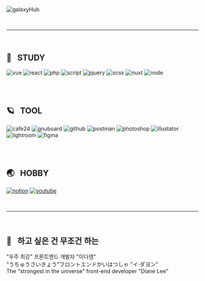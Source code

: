 ![galaxyHub](https://user-images.githubusercontent.com/70118192/213083161-c862a39c-4491-466e-a269-addb2dd25132.png "galaxyHub")

<br><hr/><br>
 
 ## 🌙 &nbsp; STUDY

![vue](https://user-images.githubusercontent.com/70118192/213083211-ea11808f-8eb7-47cd-a839-c90161b40baf.png "vue")
![react](https://user-images.githubusercontent.com/70118192/213083241-0a1a9745-6700-4ad5-a3fe-784f9ab650fe.png "react")
![php](https://user-images.githubusercontent.com/70118192/213083302-6003e506-c9c4-4311-9783-2d2a835ad314.png "php")
![script](https://user-images.githubusercontent.com/70118192/213083264-ab341b97-dd1e-4ceb-8c10-81e69045c909.png "script")
![jquery](https://user-images.githubusercontent.com/70118192/213083356-f6f24086-5be1-4241-8567-f6450ea0614a.png "jquey")
![scss](https://user-images.githubusercontent.com/70118192/213083362-58e29986-fb0a-47a2-aa8f-f01c2efb7465.png "scss")
![nuxt](https://user-images.githubusercontent.com/70118192/213083391-64b0500c-b125-4559-bbe1-b2cc7fcadc50.png "nuxt")
![node](https://user-images.githubusercontent.com/70118192/213083468-68b7fdcf-f351-4df1-a9e8-a3e6aa5f2439.png "node")

<br><br>

## 🪐 &nbsp; TOOL

![cafe24](https://user-images.githubusercontent.com/70118192/213084089-ff5b5444-2290-474d-9977-e6c5b71eed3a.png)
![gnuboard](https://user-images.githubusercontent.com/70118192/213084100-1b190dd7-aadb-4397-840d-8ff949728038.png)
![github](https://user-images.githubusercontent.com/70118192/213084129-5b97bf92-7699-4ce2-bb87-80b265179aec.png)
![postman](https://user-images.githubusercontent.com/70118192/213084143-68173941-9823-4c19-86cf-c84bfe1d4a69.png)
![photoshop](https://user-images.githubusercontent.com/70118192/213084156-94ca2f65-ac0d-44ba-9b0c-4d00430ba080.png)
![illustator](https://user-images.githubusercontent.com/70118192/213084168-c775e4cc-d627-4e1f-80ad-0397eb1ac095.png)
![lightroom](https://user-images.githubusercontent.com/70118192/213084180-35175ed5-5130-45fa-808b-0cfe46f988f0.png)
![figma](https://user-images.githubusercontent.com/70118192/213084194-34b0ef1a-6a4f-4dad-867e-0a0f23e59f43.png)

<br><br>
## 🌏 &nbsp; HOBBY

[![notion](https://user-images.githubusercontent.com/70118192/213083727-340734cb-e1be-4018-8e08-0058c7172132.png "notion")](https://boiling-icicle-2ea.notion.site/2d969ad7cd9c419f96fda86be9ada6d9?v=f4dc9425636248bc9cdf2927b27c6f43)
[![youtube](https://user-images.githubusercontent.com/70118192/213083738-e925cce9-e819-4daf-a572-f18e5ee81b98.png "youtube")](https://www.youtube.com/watch?v=p8FEGUlfgR0)

<br><hr/><br>

## 🥴 &nbsp; 하고 싶은 건 무조건 하는 
"우주 최강" 프론트엔드 개발자 "이다영"<br>
"うちゅうさいきょう"フロントエンドかいはつしゃ "イ·ダヨン"<br>
The "strongest in the universe" front-end developer "Diane Lee"<br>



 
